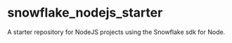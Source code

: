 # snowflake_nodejs_starter
A starter repository for NodeJS projects using the Snowflake sdk for Node.
